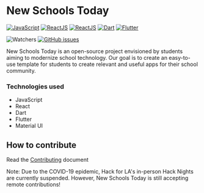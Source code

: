 # New Schools Today

[![JavaScript](https://img.shields.io/badge/Language-JavaScript-brightgreen)](https://www.w3schools.com/Js/)
[![ReactJS](https://img.shields.io/badge/Framework-ReactJS-red)](https://reactjs.org)
[![ReactJS](https://img.shields.io/badge/Framework-MaterialUI-2196f3)](https://material-ui.com)
[![Dart](https://img.shields.io/badge/Language-Dart-7C4DFF)](https://dart.dev)
[![Flutter](https://img.shields.io/badge/Framework-Flutter-487BEA)](https://flutter.dev)

![Watchers](https://img.shields.io/github/watchers/hackforla/new-schools-today?label=Watchers)
[![GitHub issues](https://img.shields.io/github/issues/hackforla/new-schools-today)](https://github.com/hackforla/new-schools-today/issues)

New Schools Today is an open-source project envisioned by students aiming to modernize school technology. Our goal is to create an easy-to-use template for students to create relevant and useful apps for their school community. 

### Technologies used

- JavaScript
- React
- Dart
- Flutter
- Material UI

## How to contribute

Read the [Contributing](https://github.com/hackforla/new-schools-today/blob/master/CONTRIBUTING.md) document

Note: Due to the COVID-19 epidemic, Hack for LA's in-person Hack Nights are currently suspended. However, New Schools Today is still accepting remote contributions! 

